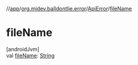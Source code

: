 //[app](../../../index.md)/[org.mjdev.balldontlie.error](../index.md)/[ApiError](index.md)/[fileName](file-name.md)

# fileName

[androidJvm]\
val [fileName](file-name.md): [String](https://kotlinlang.org/api/latest/jvm/stdlib/kotlin/-string/index.html)
